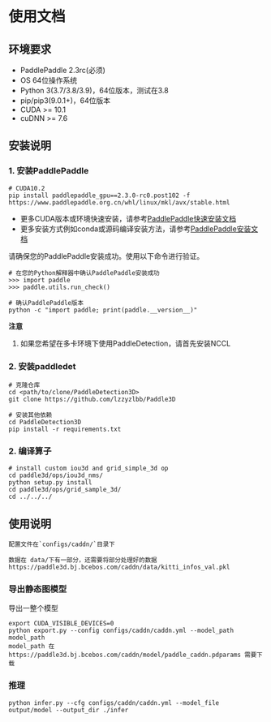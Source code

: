 # 使用文档


## 环境要求

- PaddlePaddle 2.3rc(必须)
- OS 64位操作系统
- Python 3(3.7/3.8/3.9)，64位版本，测试在3.8
- pip/pip3(9.0.1+)，64位版本
- CUDA >= 10.1
- cuDNN >= 7.6

## 安装说明

### 1. 安装PaddlePaddle

```
# CUDA10.2
pip install paddlepaddle_gpu==2.3.0-rc0.post102 -f https://www.paddlepaddle.org.cn/whl/linux/mkl/avx/stable.html
```
- 更多CUDA版本或环境快速安装，请参考[PaddlePaddle快速安装文档](https://www.paddlepaddle.org.cn/install/quick)
- 更多安装方式例如conda或源码编译安装方法，请参考[PaddlePaddle安装文档](https://www.paddlepaddle.org.cn/documentation/docs/zh/install/index_cn.html)

请确保您的PaddlePaddle安装成功。使用以下命令进行验证。

```
# 在您的Python解释器中确认PaddlePaddle安装成功
>>> import paddle
>>> paddle.utils.run_check()

# 确认PaddlePaddle版本
python -c "import paddle; print(paddle.__version__)"
```
**注意**
1. 如果您希望在多卡环境下使用PaddleDetection，请首先安装NCCL

### 2. 安装paddledet

```
# 克隆仓库
cd <path/to/clone/PaddleDetection3D>
git clone https://github.com/lzzyzlbb/Paddle3D

# 安装其他依赖
cd PaddleDetection3D
pip install -r requirements.txt

```

### 2. 编译算子
```
# install custom iou3d and grid_simple_3d op
cd paddle3d/ops/iou3d_nms/
python setup.py install
cd paddle3d/ops/grid_sample_3d/
cd ../../../

```

## 使用说明
```
配置文件在`configs/caddn/`目录下

数据在 data/下有一部分，还需要将部分处理好的数据 https://paddle3d.bj.bcebos.com/caddn/data/kitti_infos_val.pkl
```


### 导出静态图模型

导出一整个模型
```
export CUDA_VISIBLE_DEVICES=0
python export.py --config configs/caddn/caddn.yml --model_path model_path
model_path 在 https://paddle3d.bj.bcebos.com/caddn/model/paddle_caddn.pdparams 需要下载
```

### 推理

```
python infer.py --cfg configs/caddn/caddn.yml --model_file output/model --output_dir ./infer
```

